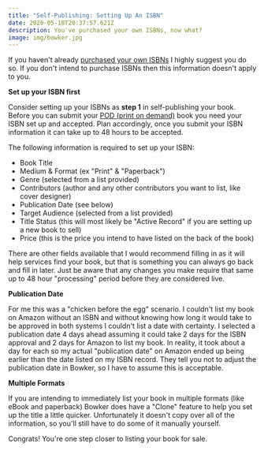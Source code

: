 ```yaml
---
title: "Self-Publishing: Setting Up An ISBN"
date: 2020-05-18T20:37:57.621Z
description: You've purchased your own ISBNs, now what?
image: img/bowker.jpg
---
```

If you haven't already [purchased your own ISBNs](/post/self-publishing-purchasing-isbns/) I highly suggest you do so. If you don't intend to purchase ISBNs then this information doesn't apply to you.

**Set up your ISBN first** 

Consider setting up your ISBNs as **step 1** in self-publishing your book. Before you can submit your [POD (print on demand)](/post/self-publishing-print-on-demand-pod) book you need your ISBN set up and accepted. Plan accordingly, once you submit your ISBN information it can take up to 48 hours to be accepted.

The following information is required to set up your ISBN:

* Book Title
* Medium & Format (ex "Print" & "Paperback")
* Genre (selected from a list provided)
* Contributors (author and any other contributors you want to list, like cover designer)
* Publication Date (see below)
* Target Audience (selected from a list provided)
* Title Status (this will most likely be "Active Record" if you are setting up a new book to sell)
* Price (this is the price you intend to have listed on the back of the book)

There are other fields available that I would recommend filling in as it will help services find your book, but that is something you can always go back and fill in later. Just be aware that any changes you make require that same up to 48 hour "processing" period before they are considered live.

**Publication Date**

For me this was a "chicken before the egg" scenario. I couldn't list my book on Amazon without an ISBN and without knowing how long it would take to be approved in both systems I couldn't list a date with certainty. I selected a publication date 4 days ahead assuming it could take 2 days for the ISBN approval and 2 days for Amazon to list my book. In reality, it took about a day for each so my actual "publication date" on Amazon ended up being earlier than the date listed on my ISBN record. They tell you not to adjust the publication date in Bowker, so I have to assume this is acceptable.

**Multiple Formats**

If you are intending to immediately list your book in multiple formats (like eBook and paperback) Bowker does have a "Clone" feature to help you set up the title a little quicker. Unfortunately it doesn't copy over all of the information, so you'll still have to do some of it manually yourself.

Congrats! You're one step closer to listing your book for sale.